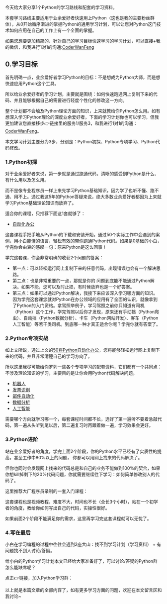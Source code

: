 今天给大家分享1个Python的学习路线和配套的学习资料。

本套学习路线主要适用于业余爱好者快速用上Python（这也是我的主要粉丝群体），从0开始循序渐进的掌握Python的通用学习计划，可以让您对Python这门技术如何应用在自己的工作上有一个全面的掌握。

如果您想要更加精简的、针对自己的学习目标快速学习的学习计划，可以直接+我的微信，和我进行1对1的沟通:[CoderWanFeng]()


## 0.学习目标

首先明确一点，业余爱好者学习Python的目标：不是想成为Python大师，而是想快速应用Python这个工具。

所以给业余爱好者的学习计划，主要就是围绕：如何快速跑通网上复制下来的代码、并且能够根据自己的需要进行轻度个性化的修改这一方向。

整个计划都不会触及Python理论方面的知识，上来就教给你Python怎么用。如有想深入学习Python理论的深度业余爱好者，下面的学习计划你也可以学习，但我更加建议您直接移步👉链接里的服务1/服务3，和我进行1对1的沟通：[CoderWanFeng]()。

本文学习计划主要分为3步，分别是：Python初探、Python专项学习、Python代码修改。

### 1.Python初探

对于业余爱好者来说，第一步就是通过跑通代码，清晰的感受到Python是什么、有什么用以及怎么用。

而不是像专业程序员一样上来先学习Python基础知识，因为学了也听不懂、跑不通、用不上。通过我这5年的Python答疑来说，绝大多数业余爱好者都因为上来就学习Python基础理论知识而放弃了。

适合你的课程，只推荐下面这1套就够了：

- [自动化办公]()

这套课程手把手地从Python的下载和安装开始，通过50个实际工作中会遇到的案例，用小白能懂的语言，轻松有效的带你跑通Python代码。如果是0基础的小白，学完你会由衷的感叹一句：原来Python是这么回事！

学完这套课，你会非常明确的收获2个问题的答案：

- 第一点：可以轻松运行网上复制下来的任意代码，出现错误也会有一个解决思路。
- 第二点：也是非常重要的一点，那就是你的 问题到底能不能通过Python解决。如果不能，您可以及时止损，有时候放弃也是一个好答案。
- 第三点：如果可以通过Python解决，我接下来应该深入学习哪方面的知识。因为学完这套课您就对Python在办公领域的应用有了全面的认识，就像拿到了Python的入门资格。拿驾照举例子，学习驾照之前你只知道有司机（Python）这个工作，学完驾照以后你才发现，原来还有手动挡（Python爬虫）、自动挡（Python数据分析）、卡车（Python网站开发）、客车（Python人工智能）等若干类司机。到底哪一种才真正适合你呢？学完你就有答案了。

### 2.Python专项实战

如上文所说，通过上文的[50将Python自动化办公]()，您将能够轻松运行网上复制下来的代码，并且非常清楚自己的学习方向了。

所以这里我尽可能给你罗列一些各个专项学习的配套资料，它们都有一个共同点：不涉及理论知识的学习，主要目的是让你会用Python代码解决问题。

- [机器人]()
- [发票识别]()
- [邮件自动化]()
- [数据分析]()
- [人工智能]()


需要哪个方向就学习哪一个，每套课程时间都不长，选好了第一遍听不要着急敲代码，第一遍从头听到尾以后，第二遍复习时再跟着做一遍，学习效果会更好。

### 3.Python进阶

站在业余爱好者的角度，学完上面2个阶段，你的Python水平已经有了实质性的提高，甚至工作中80%以上的问题， 你都可以用网上找来的代码解决了。

但你也同时会发现网上找来的代码总是和自己的业务不能做到100%的契合，如果你想kill掉剩下的20%代码问题，你就需要继续往下学习：如何简单修改别人的代码了。

这里推荐大厂程序员录制的一套入门课程：[]()

这套课程也是视频教程，难度不大，时间也不长（全长3个小时），站在一个初学者的角度，教给你如何写出自己的代码，实操性很好。


如果前面2个阶段不能满足你的需求，这里再学习完这套课程就可以无忧了。

### 4.写在最后

小白在学习编程的过程中往往会遇到2座大山：找不到学习计划（学习资料） + 有问题找不到人讨论/答疑。

给小白的Python学习计划本文已经给大家准备好了，可以讨论/答疑的Python群怎么能缺席呢？

点击👉链接，加入Python学习群：

以上就是本篇文章的全部内容了，如有更多学习方面的问题，欢迎在本文留言区和我讨论~




